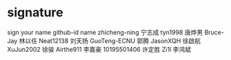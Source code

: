 # signature
sign your name
github-id name
zhicheng-ning 宁志成
tyn1998 唐烨男
Bruce-Jay 林以任
Neat12138 刘天扬
GuoTeng-ECNU 郭腾
JasonXQH 徐啟航
XuJun2002 徐骏
Airthe911 李嘉豪
10195501406 许定胜
Zi1l 李鸿斌